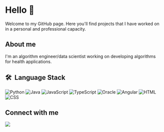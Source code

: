 # Hello 👋
Welcome to my GitHub page. Here you'll find projects that I have worked on in a personal and professional capacity. 

## About me
I'm an algorithm engineer/data scientist working on developing algorithms for health applications. 

## 🛠 &nbsp;Language Stack&nbsp;&nbsp;
![Python](https://img.shields.io/badge/Python-14354C?style=for-the-badge&logo=python&logoColor=white)
![Java](https://img.shields.io/badge/Java-ED8B00?style=for-the-badge&logo=java&logoColor=white)
![JavaScript](https://img.shields.io/badge/JavaScript-323330?style=for-the-badge&logo=javascript&logoColor=F7DF1E)
![TypeScript](https://img.shields.io/badge/TypeScript-007ACC?style=for-the-badge&logo=typescript&logoColor=white)
![Oracle](https://img.shields.io/badge/Oracle-F80000?style=for-the-badge&logo=oracle&logoColor=black)
![Angular](https://img.shields.io/badge/Angular-DD0031?style=for-the-badge&logo=angular&logoColor=white)
![HTML](https://img.shields.io/badge/HTML-239120?style=for-the-badge&logo=html5&logoColor=white)
![CSS](https://img.shields.io/badge/CSS-239120?&style=for-the-badge&logo=css3&logoColor=white)

## Connect with me
<a target="_blank" title="https://www.linkedin.com/in/tarekhamid/" href="https://www.linkedin.com/in/tarekhamid/"><img src="https://img.shields.io/badge/-Siba&nbsp;Moussa-0077B5?style=flat&logo=Linkedin&logoColor=white"/></a>

